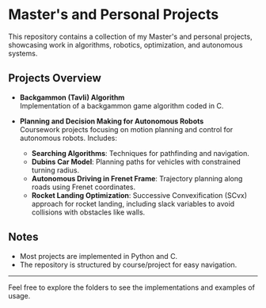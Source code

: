# Master's and Personal Projects

This repository contains a collection of my Master's and personal projects, showcasing work in algorithms, robotics, optimization, and autonomous systems.  

## Projects Overview

- **Backgammon (Tavli) Algorithm**  
  Implementation of a backgammon game algorithm coded in C.  

- **Planning and Decision Making for Autonomous Robots**  
  Coursework projects focusing on motion planning and control for autonomous robots. Includes:
  - **Searching Algorithms**: Techniques for pathfinding and navigation.
  - **Dubins Car Model**: Planning paths for vehicles with constrained turning radius.
  - **Autonomous Driving in Frenet Frame**: Trajectory planning along roads using Frenet coordinates.
  - **Rocket Landing Optimization**: Successive Convexification (SCvx) approach for rocket landing, including slack variables to avoid collisions with obstacles like walls.

## Notes

- Most projects are implemented in Python and C.
- The repository is structured by course/project for easy navigation.

---

Feel free to explore the folders to see the implementations and examples of usage.
